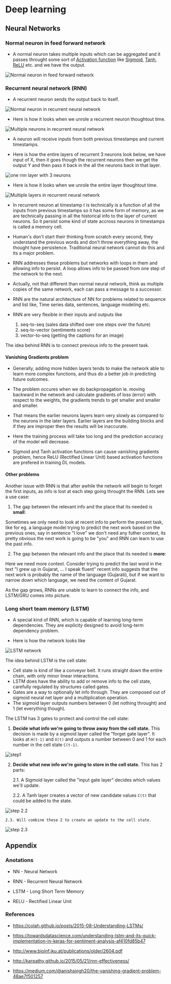 # Deep learning

## Neural Networks

### Normal neuron in feed forward network

* A normal neuron takes multiple inputs which can be aggregated and it passes throught some sort of [Activation function](https://en.wikipedia.org/wiki/Activation_function) like [Sigmoid](https://en.wikipedia.org/wiki/Sigmoid_function), [Tanh](https://en.wikipedia.org/wiki/Hyperbolic_function), [ReLU](https://en.wikipedia.org/wiki/Rectifier_(neural_networks)) etc. and we have the output.

<img src="normal_neuron_in_feed_forward_network.png" alt="Normal neuron in feed forward network" />

### Recurrent neural network (RNN)

* A recurrent neuron sends the output back to itself.

<img src="normal_neuron_in_recurrent_neural_network.png" alt="Normal neuron in recurrent neural network" />

* Here is how it looks when we unrole a recurrent neuron thoughtout time.

<img src="multiple_neural_in_recurrent_neural_network.png" alt="Multiple neurons in recurrent neural network" />

* A neuron will receive inputs from both previous timestamps and current timestamps.

* Here is how the entire layers of recurrent 3 neurons look below, we have input of X, then it goes though the recurrent neurons then we get the output Y and then pass it back in the all the neurons back in that layer.

<img src="one_rnn_layer_with_3_neurons.png" alt="one rnn layer with 3 neurons" />

* Here is how it looks when we unrole the entire layer thoughtout time.

<img src="multiple_rnn_layers_with_3_neuron_in_each_layer.png" alt="Multiple layers in recurrent neural network" />

* In recurrent neuron at timestamp t is technically is a function of all the inputs from previous timestamps so it has some form of memory, as we are technically passing in all the historical info to the layer of current neurons. So it persist some kind of state accross neurons in timestamps is called a memory cell.

* Human's don't start their thinking from scratch every second, they understand the previous words and don't throw everything away, the thought have persistence. Traditional neural network cannot do this and its a major problem.

* RNN addresses these problems but networks with loops in them and allowing info to persist. A loop allows info to be passed from one step of the network to the next.

* Actually, not that different than normal neural network, think as multiple copies of the same network, each can pass a message to a successor.

* RNN are the natural architecture of NN for problems related to sequence and list like, Time series data, sentences, language modeling etc.

* RNN are very flexible in their inputs and outputs like

    1. seq-to-seq (sales data shifted over one steps over the future)
    2. seq-to-vector (sentiments score)
    3. vector-to-seq (getting the captions for an image)

The idea behind RNN is to connect previous info to the present task.

#### Vanishing Gradients problem

* Generally, adding more hidden layers tends to make the network able to learn more complex functions, and thus do a better job in predicting future outcomes.

* The problem occures when we do backpropagation ie. moving backward in the network and calculate gradients of loss (error) with respect to the weights, the gradients trends to get smaller and smaller and smaller.

* That means the earlier neurons layers learn very slowly as compared to the neurons in the later layers. Earlier layers are the building blocks and if they are improper then the results will be inaccurate.

* Here the training process will take too long and the prediction accuracy of the model will decrease.

* Sigmoid and Tanh activation functions can cause vanishing gradients problem, hence ReLU (Rectified Linear Unit) based activation functions are prefered in training DL models.

#### Other problems

Another issue with RNN is that after awhile the network will begin to forget the first inputs, as info is lost at each step going throught the RNN. Lets see a use case:

1. The gap between the relevant info and the place that its needed is **small**:

Sometimes we only need to look at recent info to perform the present task, like for eg. a language model trying to predict the next work based on the previous ones, say in sentence "I love" we don't need any futher context, its pretty obvious the next work is going to be "you" and RNN can learn to use the past info.

2. The gap between the relevant info and the place that its needed is **more**:

Here we need more context. Consider trying to predict the last word in the text "I grew up in Gujarat, ... I speak fluent" recent info suggests that the next work is probably the name of the language (Gujarati), but if we want to narrow down which language, we need the content of Gujarat.

As the gap grows, RNNs are unable to learn to connect the info, and LSTM/GRU comes into picture.

### Long short team memory (LSTM)

* A special kind of RNN, which is capable of learning long-term dependencies. They are explicity designed to avoid long-term dependency problem.

* Here is how the network looks like

<img src="LSTM3-chain.png" alt="LSTM network" />

The idea behind LSTM is the cell state:

* Cell state is kind of like a conveyor belt. It runs straight down the entire chain, with only minor linear interactions.
* LSTM does have the ability to add or remove info to the cell state, carefully regulated by structures called gates.
* Gates are a way to optionally let info through. They are composed out of sigmoid neural net layer and a multiplication operation.
* The sigmoid layer outputs numbers between 0 (let nothing throught) and 1 (let everything though).

The LSTM has 3 gates to protect and control the cell state:

1. **Decide what info we're going to throw away from the cell state.** This decision is made by a sigmoid layer called the "forget gate layer". It looks at `H(t-1)` and `X(t)` and outputs a number between 0 and 1 for each number in the cell state `C(t-1)`.

<img src="lstm_step1.png" alt="step1" />

2. **Decide what new info we're going to store in the cell state.** This has 2 parts:

    2.1. A Sigmoid layer called the "input gate layer" decides which values we'll update.
    
    2.2. A Tanh layer creates a vector of new candidate values `C(t)` that could be added to the state.
    
<img src="lstm_step2.png" alt="step 2.2" />

    2.3. Will combine these 2 to create an update to the cell state.

<img src="lstm_step2_2.png" alt="step 2.3" />




## Appendix

### Anotations

* NN - Neural Network

* RNN - Recurrent Neural Network

* LSTM - Long Short Term Memory

* RELU - Rectified Linear Unit

### References

* https://colah.github.io/posts/2015-08-Understanding-LSTMs/

* https://towardsdatascience.com/understanding-lstm-and-its-quick-implementation-in-keras-for-sentiment-analysis-af410fd85b47

* http://www.bioinf.jku.at/publications/older/2604.pdf

* http://karpathy.github.io/2015/05/21/rnn-effectiveness/

* https://medium.com/@anishsingh20/the-vanishing-gradient-problem-48ae7f501257


